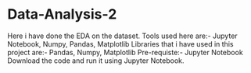 # Data-Analysis-2
Here i have done the EDA on the dataset.
Tools used here are:- Jupyter Notebook, Numpy, Pandas, Matplotlib
Libraries that i have used in this project are:- Pandas, Numpy, Matplotlib
Pre-requiste:-
Jupyter Notebook
Download the code and run it using Jupyter Notebook.
